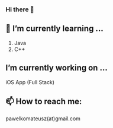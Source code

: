 ### Hi there 👋
## 🌱 I’m currently learning ...
1. Java
2. C++
## I’m currently working on ...
 iOS App (Full Stack)
## 📫 How to reach me:
pawelkomateusz(at)gmail.com
<!--
**Empezeeet/Empezeeet** is a ✨ _special_ ✨ repository because its `README.md` (this file) appears on your GitHub profile.

Here are some ideas to get you started:

- 🔭 I’m currently working on ...
- 🌱 I’m currently learning ...
- 👯 I’m looking to collaborate on ...
- 🤔 I’m looking for help with ...
- 💬 Ask me about ...
- 📫 How to reach me: ...
- 😄 Pronouns: ...
- ⚡ Fun fact: ...
-->
